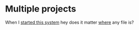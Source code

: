 # Multiple projects

When I [started this system](/history/originstory.md) hey does it matter [where](brain_dump.md) any file is?
